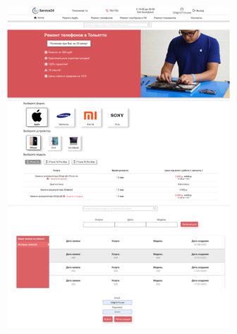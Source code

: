 ![](https://raw.githubusercontent.com/Gosttlt/servicereact/master/md/%D0%A1%D0%BD%D0%B8%D0%BC%D0%BE%D0%BA%20%D1%8D%D0%BA%D1%80%D0%B0%D0%BD%D0%B0%202021-09-01%20%D0%B2%2000.26.22.png)
![](https://raw.githubusercontent.com/Gosttlt/servicereact/master/md/%D0%A1%D0%BD%D0%B8%D0%BC%D0%BE%D0%BA%20%D1%8D%D0%BA%D1%80%D0%B0%D0%BD%D0%B0%202021-09-01%20%D0%B2%2000.26.31.png)
![](https://raw.githubusercontent.com/Gosttlt/servicereact/master/md/%D0%A1%D0%BD%D0%B8%D0%BC%D0%BE%D0%BA%20%D1%8D%D0%BA%D1%80%D0%B0%D0%BD%D0%B0%202021-09-01%20%D0%B2%2000.25.45.png)
![](https://raw.githubusercontent.com/Gosttlt/servicereact/master/md/%D0%A1%D0%BD%D0%B8%D0%BC%D0%BE%D0%BA%20%D1%8D%D0%BA%D1%80%D0%B0%D0%BD%D0%B0%202021-09-01%20%D0%B2%2000.26.03.png)

